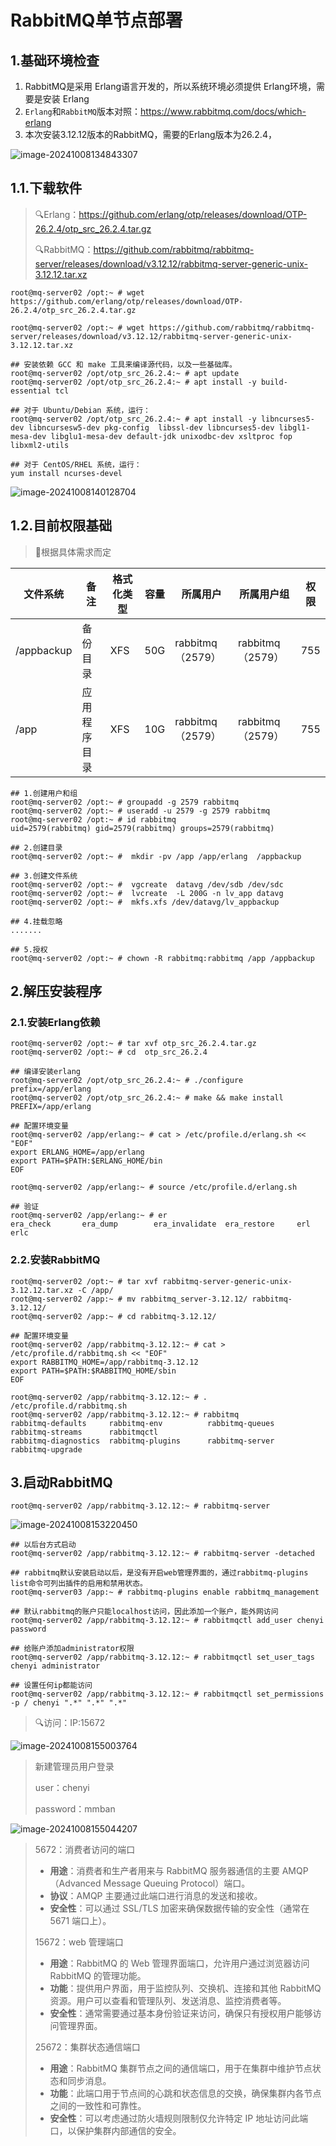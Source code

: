 # RabbitMQ单节点部署

## 1.基础环境检查

1. RabbitMQ是采用 Erlang语言开发的，所以系统环境必须提供 Erlang环境，需要是安装 Erlang
2. `Erlang`和`RabbitMQ`版本对照：https://www.rabbitmq.com/docs/which-erlang
3. 本次安装3.12.12版本的RabbitMQ，需要的Erlang版本为26.2.4，

![image-20241008134843307](./000.picture/image-20241008134843307.png)

## 1.1.下载软件

>:mag:Erlang：https://github.com/erlang/otp/releases/download/OTP-26.2.4/otp_src_26.2.4.tar.gz
>
>:mag:RabbitMQ：https://github.com/rabbitmq/rabbitmq-server/releases/download/v3.12.12/rabbitmq-server-generic-unix-3.12.12.tar.xz

~~~shell
root@mq-server02 /opt:~ # wget https://github.com/erlang/otp/releases/download/OTP-26.2.4/otp_src_26.2.4.tar.gz

root@mq-server02 /opt:~ # wget https://github.com/rabbitmq/rabbitmq-server/releases/download/v3.12.12/rabbitmq-server-generic-unix-3.12.12.tar.xz

## 安装依赖 GCC 和 make 工具来编译源代码，以及一些基础库。
root@mq-server02 /opt/otp_src_26.2.4:~ # apt update
root@mq-server02 /opt/otp_src_26.2.4:~ # apt install -y build-essential tcl

## 对于 Ubuntu/Debian 系统，运行：
root@mq-server02 /opt/otp_src_26.2.4:~ # apt install -y libncurses5-dev libncursesw5-dev pkg-config  libssl-dev libncurses5-dev libgl1-mesa-dev libglu1-mesa-dev default-jdk unixodbc-dev xsltproc fop libxml2-utils

## 对于 CentOS/RHEL 系统，运行：
yum install ncurses-devel
~~~

![image-20241008140128704](./000.picture/image-20241008140128704.png)

## 1.2.目前权限基础

>:bell:根据具体需求而定

| 文件系统   | 备注         | 格式化类型 | 容量 | 所属用户         | 所属用户组       | 权限 |
| ---------- | ------------ | ---------- | ---- | ---------------- | ---------------- | ---- |
| /appbackup | 备份目录     | XFS        | 50G  | rabbitmq（2579） | rabbitmq（2579） | 755  |
| /app       | 应用程序目录 | XFS        | 10G  | rabbitmq（2579） | rabbitmq（2579） | 755  |

~~~shell
## 1.创建用户和组
root@mq-server02 /opt:~ # groupadd -g 2579 rabbitmq
root@mq-server02 /opt:~ # useradd -u 2579 -g 2579 rabbitmq
root@mq-server02 /opt:~ # id rabbitmq
uid=2579(rabbitmq) gid=2579(rabbitmq) groups=2579(rabbitmq)

## 2.创建目录
root@mq-server02 /opt:~ #  mkdir -pv /app /app/erlang  /appbackup

## 3.创建文件系统
root@mq-server02 /opt:~ #  vgcreate  datavg /dev/sdb /dev/sdc
root@mq-server02 /opt:~ #  lvcreate  -L 200G -n lv_app datavg 
root@mq-server02 /opt:~ #  mkfs.xfs /dev/datavg/lv_appbackup

## 4.挂载忽略
.......

## 5.授权
root@mq-server02 /opt:~ # chown -R rabbitmq:rabbitmq /app /appbackup
~~~

## 2.解压安装程序

### 2.1.安装Erlang依赖

~~~shell
root@mq-server02 /opt:~ # tar xvf otp_src_26.2.4.tar.gz 
root@mq-server02 /opt:~ # cd  otp_src_26.2.4

## 编译安装erlang
root@mq-server02 /opt/otp_src_26.2.4:~ # ./configure prefix=/app/erlang
root@mq-server02 /opt/otp_src_26.2.4:~ # make && make install PREFIX=/app/erlang

## 配置环境变量
root@mq-server02 /app/erlang:~ # cat > /etc/profile.d/erlang.sh << "EOF"
export ERLANG_HOME=/app/erlang
export PATH=$PATH:$ERLANG_HOME/bin
EOF

root@mq-server02 /app/erlang:~ # source /etc/profile.d/erlang.sh

## 验证
root@mq-server02 /app/erlang:~ # er
era_check       era_dump        era_invalidate  era_restore     erl             erlc            
~~~

### 2.2.安装RabbitMQ

~~~shell
root@mq-server02 /opt:~ # tar xvf rabbitmq-server-generic-unix-3.12.12.tar.xz -C /app/
root@mq-server02 /app:~ # mv rabbitmq_server-3.12.12/ rabbitmq-3.12.12/    
root@mq-server02 /app:~ # cd rabbitmq-3.12.12/

## 配置环境变量
root@mq-server02 /app/rabbitmq-3.12.12:~ # cat > /etc/profile.d/rabbitmq.sh << "EOF"
export RABBITMQ_HOME=/app/rabbitmq-3.12.12
export PATH=$PATH:$RABBITMQ_HOME/sbin
EOF

root@mq-server02 /app/rabbitmq-3.12.12:~ # . /etc/profile.d/rabbitmq.sh
root@mq-server02 /app/rabbitmq-3.12.12:~ # rabbitmq
rabbitmq-defaults     rabbitmq-env          rabbitmq-queues       rabbitmq-streams      rabbitmqctl         
rabbitmq-diagnostics  rabbitmq-plugins      rabbitmq-server       rabbitmq-upgrade
~~~

## 3.启动RabbitMQ

~~~shell
root@mq-server02 /app/rabbitmq-3.12.12:~ # rabbitmq-server 
~~~

![image-20241008153220450](./000.picture/image-20241008153220450.png)

~~~shell
## 以后台方式启动
root@mq-server02 /app/rabbitmq-3.12.12:~ # rabbitmq-server -detached

## rabbitmq默认安装启动以后，是没有开启web管理界面的，通过rabbitmq-plugins list命令可列出插件的启用和禁用状态。
root@mq-server03 /app:~ # rabbitmq-plugins enable rabbitmq_management

## 默认rabbitmq的账户只能localhost访问，因此添加一个账户，能外网访问
root@mq-server02 /app/rabbitmq-3.12.12:~ # rabbitmqctl add_user chenyi password

## 给账户添加administrator权限
root@mq-server02 /app/rabbitmq-3.12.12:~ # rabbitmqctl set_user_tags chenyi administrator

## 设置任何ip都能访问
root@mq-server02 /app/rabbitmq-3.12.12:~ # rabbitmqctl set_permissions -p / chenyi ".*" ".*" ".*"
~~~

>:mag:访问：IP:15672

![image-20241008155003764](./000.picture/image-20241008155003764.png)

>新建管理员用户登录
>
>user：chenyi
>
>password：mmban

![image-20241008155044207](./000.picture/image-20241008155044207.png)

>5672：消费者访问的端口
>
>- **用途**：消费者和生产者用来与 RabbitMQ 服务器通信的主要 AMQP（Advanced Message Queuing Protocol）端口。
>- **协议**：AMQP 主要通过此端口进行消息的发送和接收。
>- **安全性**：可以通过 SSL/TLS 加密来确保数据传输的安全性（通常在 5671 端口上）。
>
>15672：web 管理端口
>
>- **用途**：RabbitMQ 的 Web 管理界面端口，允许用户通过浏览器访问 RabbitMQ 的管理功能。
>- **功能**：提供用户界面，用于监控队列、交换机、连接和其他 RabbitMQ 资源。用户可以查看和管理队列、发送消息、监控消费者等。
>- **安全性**：通常需要通过基本身份验证来访问，确保只有授权用户能够访问管理界面。
>
>25672：集群状态通信端口
>
>- **用途**：RabbitMQ 集群节点之间的通信端口，用于在集群中维护节点状态和同步消息。
>- **功能**：此端口用于节点间的心跳和状态信息的交换，确保集群内各节点之间的一致性和可靠性。
>- **安全性**：可以考虑通过防火墙规则限制仅允许特定 IP 地址访问此端口，以保护集群内部通信的安全。
